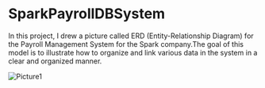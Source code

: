# SparkPayrollDBSystem
In this project, I drew a picture called ERD (Entity-Relationship Diagram) for the Payroll Management System for the Spark company.The goal of this model is to illustrate how to organize and link various data in the system in a clear and organized manner.

![Picture1](https://github.com/marahsaadeh/SparkPayrollSystem/assets/92647123/cf2ab673-ee18-4b5d-81ec-70734fb7903f)

